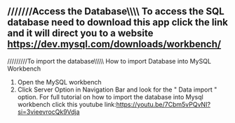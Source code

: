 ///////Access the Database\\\\\\\\
To access the SQL database need to download this app
click the link and it will direct you to a website
https://dev.mysql.com/downloads/workbench/
-------------------------------------------
/////////To import the database\\\\\\\\\\
 How to import Database into MySQL Workbench
 1. Open the MySQL workbench 
2. Click Server Option in Navigation Bar and look for the " Data import "   option.
For full tutorial on how to import the database into Mysql workbench 
click this youtube link:https://youtu.be/7Cbm5vPQvNI?si=3vieevrocQk9Vdja
